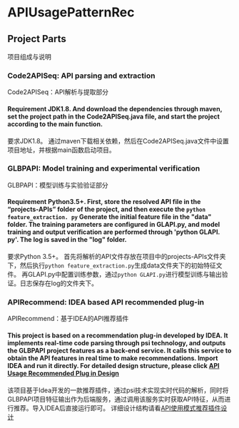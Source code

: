 # APIUsagePatternRec
## Project Parts
项目组成与说明
### Code2APISeq: API parsing and extraction
Code2APISeq：API解析与提取部分
#### Requirement JDK1.8. And download the dependencies through maven, set the project path in the Code2APISeq.java file, and start the project according to the main function.
要求JDK1.8。
通过maven下载相关依赖，然后在Code2APISeq.java文件中设置项目地址，并根据main函数启动项目。

### GLBPAPI: Model training and experimental verification
GLBPAPI：模型训练与实验验证部分
#### Requirement Python3.5+. First, store the resolved API file in the “projects-APIs” folder of the project, and then execute the ` python feature_extraction. py ` Generate the initial feature file in the "data" folder. The training parameters are configured in GLAPI.py, and model training and output verification are performed through 'python GLAPI. py'. The log is saved in the "log" folder.
要求Python 3.5+。
首先将解析的API文件存放在项目中的projects-APIs文件夹下，然后执行`python feature_extraction.py`生成data文件夹下的初始特征文件。
再GLAPI.py中配置训练参数，通过`python GLAPI.py`进行模型训练与输出验证。日志保存在log的文件夹下。

### APIRecommend: IDEA based API recommended plug-in
APIRecommend：基于IDEA的API推荐插件
#### This project is based on a recommendation plug-in developed by IDEA. It implements real-time code parsing through psi technology, and outputs the GLBPAPI project features as a back-end service. It calls this service to obtain the API features in real time to make recommendations. Import IDEA and run it directly. For detailed design structure, please click [API Usage Recommended Plug in Design](./APIRecommend/README.md)
该项目基于Idea开发的一款推荐插件，通过psi技术实现实时代码的解析，同时将GLBPAPI项目特征输出作为后端服务，通过调用该服务实时获取API特征，从而进行推荐。导入IDEA后直接运行即可。
详细设计结构请看[API使用模式推荐插件设计](./APIRecommend/README.md)



